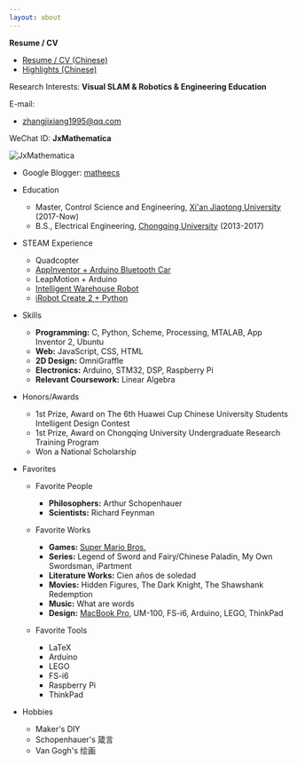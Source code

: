 ```yaml
---
layout: about
---
```


**Resume / CV**

- [Resume / CV (Chinese)](/files/cv/cv2019.pdf)
- [Highlights (Chinese)](/files/cv/Highlights.pdf)

Research Interests: **Visual SLAM & Robotics & Engineering Education**

E-mail:

- <zhangjixiang1995@qq.com>

WeChat ID: **JxMathematica**

![JxMathematica](https://tvax4.sinaimg.cn/large/d494c514ly1gakypy0tsqj21uy0gatdf.jpg)
<!-- ![JxMathematica](/images/myWechat.jpeg) -->

- Google Blogger: [matheecs](http://www.matheecs.com)

- Education

  - Master, Control Science and Engineering, [Xi'an Jiaotong University](http://www.xjtu.edu.cn) (2017-Now)
  - B.S., Electrical Engineering, [Chongqing University](http://www.cqu.edu.cn/v1/) (2013-2017)

- STEAM Experience

  - Quadcopter
  - [AppInventor + Arduino Bluetooth Car](https://www.arduino.cn/thread-17552-1-1.html)
  - LeapMotion + Arduino
  - [Intelligent Warehouse Robot](https://github.com/matheecs/Auto-Picking-Robot)
  - [iRobot Create 2 + Python](https://github.com/matheecs/iRobot-Create-2-OI-Python)

- Skills

  - **Programming:** C, Python, Scheme, Processing, MTALAB, App Inventor 2, Ubuntu
  - **Web:** JavaScript, CSS, HTML
  - **2D Design:** OmniGraffle
  - **Electronics:** Arduino, STM32, DSP, Raspberry Pi
  - **Relevant Coursework:** Linear Algebra

- Honors/Awards

  - 1st Prize, Award on The 6th Huawei Cup Chinese University Students Intelligent Design Contest
  - 1st Prize, Award on Chongqing University Undergraduate Research Training Program
  - Won a National Scholarship

- Favorites

  - Favorite People

    - **Philosophers:** Arthur Schopenhauer
    - **Scientists:** Richard Feynman

  - Favorite Works

    - **Games:** [Super Mario Bros.](http://www.freesupergames.com/super-mario-bros.php)
    - **Series:** Legend of Sword and Fairy/Chinese Paladin, My Own Swordsman, iPartment
    - **Literature Works:** Cien años de soledad
    - **Movies:** Hidden Figures, The Dark Knight, The Shawshank Redemption
    - **Music:** What are words
    - **Design:** [MacBook Pro](https://www.apple.com/macbook-pro/), UM-100, FS-i6, Arduino, LEGO, ThinkPad

  - Favorite Tools

    - LaTeX
    - Arduino
    - LEGO
    - FS-i6
    - Raspberry Pi
    - ThinkPad

- Hobbies

  - Maker's DIY
  - Schopenhauer's 箴言
  - Van Gogh's 绘画
